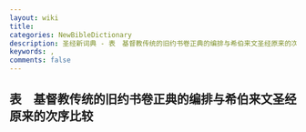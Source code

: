 ```yaml
---
layout: wiki
title: 
categories: NewBibleDictionary
description: 圣经新词典 - 表　基督教传统的旧约书卷正典的编排与希伯来文圣经原来的次序比较
keywords: , 
comments: false
---
```


## 表　基督教传统的旧约书卷正典的编排与希伯来文圣经原来的次序比较










